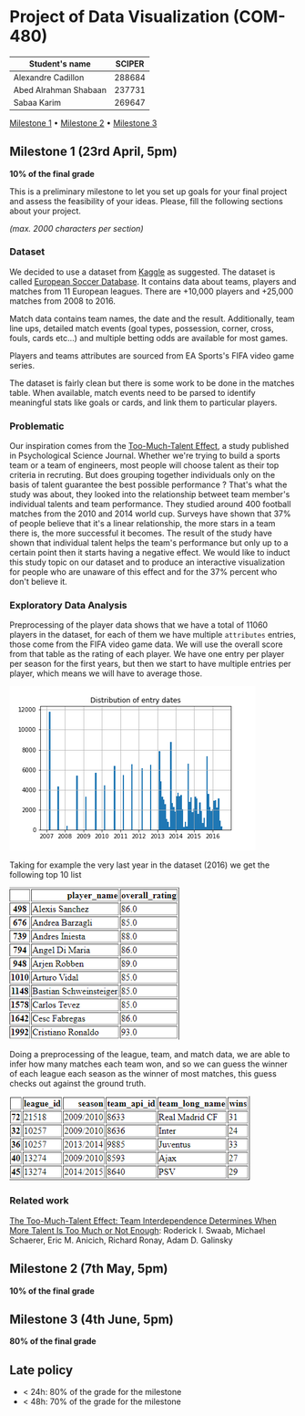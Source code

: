 # Project of Data Visualization (COM-480)

| Student's name | SCIPER |
| -------------- | ------ |
| Alexandre Cadillon| 288684|
|Abed Alrahman Shabaan | 237731|
| Sabaa Karim | 269647 |

[Milestone 1](#milestone-1) • [Milestone 2](#milestone-2) • [Milestone 3](#milestone-3)

## Milestone 1 (23rd April, 5pm)

**10% of the final grade**

This is a preliminary milestone to let you set up goals for your final project and assess the feasibility of your ideas.
Please, fill the following sections about your project.

*(max. 2000 characters per section)*

### Dataset

We decided to use a dataset from [Kaggle](https://www.kaggle.com/) as suggested. The dataset is called [European Soccer Database](https://www.kaggle.com/hugomathien/soccer). It contains data about teams, players and matches from 11 European leagues. There are +10,000 players and +25,000 matches from 2008 to 2016.

Match data contains team names, the date and the result. Additionally, team line ups, detailed match events (goal types, possession, corner, cross, fouls, cards etc…) and multiple betting odds are available for most games.

Players and teams attributes are sourced from EA Sports's FIFA video game series. 

The dataset is fairly clean but there is some work to be done in the matches table. When available, match events need to be parsed to identify meaningful stats like goals or cards, and link them to particular players.


### Problematic

Our inspiration comes from the [Too-Much-Talent Effect](https://journals.sagepub.com/doi/10.1177/0956797614537280), a study published in Psychological Science Journal. Whether we're trying to build a sports team or a team of engineers, most people will choose talent as their top criteria in recruting. But does grouping together individuals only on the basis of talent guarantee the best possible performance ? That's what the study was about, they looked into the relationship betweet team member's individual talents and team performance. They studied around 400 football matches from the 2010 and 2014 world cup. Surveys have shown that 37% of people believe that it's a linear relationship, the more stars in a team there is, the more successful it becomes. The result of the study have shown that individual talent helps the team's performance but only up to a certain point then it starts having a negative effect. We would like to induct this study topic on our dataset and to produce an interactive visualization for people who are unaware of this effect and for the 37% percent who don't believe it.

### Exploratory Data Analysis

Preprocessing of the player data shows that we have a total of 11060 players in the dataset, for each of them we have multiple `attributes` entries, those come from the FIFA video game data. We will use the overall score from that table as the rating of each player.
We have one entry per player per season for the first years, but then we start to have multiple entries per player, which means we will have to average those.

![Entry date distribution](dates.png)

Taking for example the very last year in the dataset (2016) we get the following top 10 list

![stars list](stars.png)

Doing a preprocessing of the league, team, and match data, we are able to infer how many matches each team won, and so we can guess the winner of each league each season as the winner of most matches, this guess checks out against the ground truth.

![winner list](winners.png)

### Related work

[The Too-Much-Talent Effect: Team Interdependence Determines When More Talent Is Too Much or Not Enough](https://journals.sagepub.com/doi/10.1177/0956797614537280): Roderick I. Swaab, Michael Schaerer, Eric M. Anicich, Richard Ronay, Adam D. Galinsky

## Milestone 2 (7th May, 5pm)

**10% of the final grade**


## Milestone 3 (4th June, 5pm)

**80% of the final grade**


## Late policy

- < 24h: 80% of the grade for the milestone
- < 48h: 70% of the grade for the milestone

